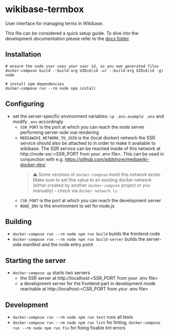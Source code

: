 # wikibase-termbox
User interface for managing terms in Wikibase.

This file can be considered a quick setup guide.
To dive into the development documentation please refer to the [docs folder](./docs).

## Installation
```
# ensure the node user uses your user id, so you own generated files
docker-compose build --build-arg UID=$(id -u) --build-arg GID=$(id -g) node
```

```
# install npm dependencies
docker-compose run --rm node npm install
  ```

## Configuring
* set the server-specific environment variables: `cp .env.example .env` and modify `.env` accordingly
  * `SSR_PORT` is the port at which you can reach the node server performing server-side vue rendering
  * `MEDIAWIKI_NETWORK_TO_JOIN` is the (local docker) network the SSR service should also be attached to in order to make it available to wikibase. The SSR service can be reached inside of this network at http://node-ssr:<SSR_PORT from your .env file>. This can be used in conjunction with e.g. https://github.com/addshore/mediawiki-docker-dev/
    > ⚠ Some versions of `docker-compose` insist this network exists. Make sure to set this value to an existing docker network (either created by another `docker-compose` project or you manually) - check via `docker network ls`
  * `CSR_PORT` is the port at which you can reach the development server
  * `NODE_ENV` is the environment to set for node.js

## Building
* `docker-compose run --rm node npm run build` builds the frontend code
* `docker-compose run --rm node npm run build-server` builds the server-side manifest and the node entry point

## Starting the server
* `docker-compose up` starts two servers
  * the SSR server at http://localhost:<SSR_PORT from your .env file>
  * a development server for the frontend part in development mode reachable at http://localhost:<CSR_PORT from your .env file>

## Development
* `docker-compose run --rm node npm run test` runs all tests
* `docker-compose run --rm node npm run lint` for linting, `docker-compose run --rm node npm run fix` for fixing fixable lint errors
